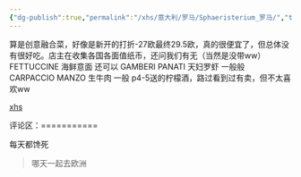 ```yaml
---
{"dg-publish":true,"permalink":"/xhs/意大利/罗马/Sphaeristerium_罗马/","tags":["rednote","罗马"],"created":"2025-03-17T21:53:56.630+08:00","updated":"2025-03-20T22:46:14.753+08:00"}
---
```


 

算是创意融合菜，好像是新开的打折-27欧最终29.5欧，真的很便宜了，但总体没有很好吃。店主在收集各国各面值纸币，还问我们有无（当然是没带ww）
FETTUCCINE 海鲜意面 还可以
GAMBERI PANATI 天妇罗虾 一般般
CARPACCIO MANZO 生牛肉 一般
p4-5送的柠檬酒，路过看到过有卖，但不太喜欢ww

[xhs](https://www.xiaohongshu.com/explore/652f1921000000002101cdcd?xsec_token=ABV5u2gs5qv0-UK33zqVjMJlIGeUzqia8A4YmmO5Y4ejw=&xsec_source=pc_user)

评论区：===========

每天都馋死

> 哪天一起去欧洲